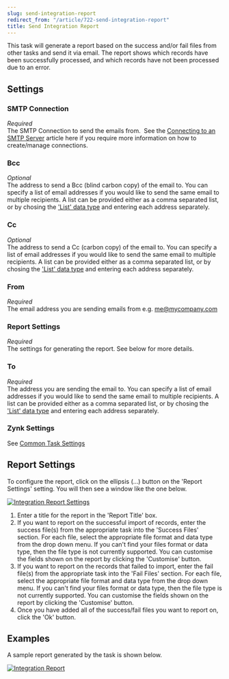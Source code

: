 ```yaml
---
slug: send-integration-report
redirect_from: "/article/722-send-integration-report"
title: Send Integration Report
---
```

This task will generate a report based on the success and/or fail files from other tasks and send it via email. The report shows which records have been successfully processed, and which records have not been processed due to an error.

## Settings
### SMTP Connection
_Required_  
The SMTP Connection to send the emails from.  See the [Connecting to an SMTP Server](connecting-to-an-smtp-server) article here if you require more information on how to create/manage connections.

### Bcc
_Optional_  
The address to send a Bcc (blind carbon copy) of the email to. You can specify a list of email addresses if you would like to send the same email to multiple recipients. A list can be provided either as a comma separated list, or by chosing the ['List' data type](zynk-objects#list-data-type) and entering each address separately.

### Cc
_Optional_  
The address to send a Cc (carbon copy) of the email to. You can specify a list of email addresses if you would like to send the same email to multiple recipients. A list can be provided either as a comma separated list, or by chosing the ['List' data type](zynk-objects#list-data-type) and entering each address separately.

### From
_Required_  
The email address you are sending emails from e.g. me@mycompany.com

### Report Settings
_Required_  
The settings for generating the report. See below for more details.	  

### To
_Required_  
The address you are sending the email to. You can specify a list of email addresses if you would like to send the same email to multiple recipients. A list can be provided either as a comma separated list, or by chosing the ['List' data type](zynk-objects#list-data-type) and entering each address separately.

### Zynk Settings
See [Common Task Settings](common-task-settings)

## Report Settings
To configure the report, click on the ellipsis (...) button on the  'Report Settings' setting. You will then see a window like the one below.

[![Integration Report Settings](https://s3.amazonaws.com/helpscout.net/docs/assets/565effd4c697915b26a5c620/images/56c73eebc697915005a72dbe/file-dewutsk9OY.png "Integration Report Settings")](https://s3.amazonaws.com/helpscout.net/docs/assets/565effd4c697915b26a5c620/images/56c73eebc697915005a72dbe/file-dewutsk9OY.png)

1. Enter a title for the report in the 'Report Title' box.
2.  If you want to report on the successful import of records, enter the success file(s) from the appropriate task into the 'Success Files' section. For each file, select the appropriate file format and data type from the drop down menu. If you can't find your files format or data type, then the file type is not currently supported. You can customise the fields shown on the report by clicking the 'Customise' button.
3. If you want to report on the records that failed to import, enter the fail file(s) from the appropriate task into the 'Fail Files'  section. For each file, select the appropriate file format and data type  from the drop down menu. If you can't find your files format or data  type, then the file type is not currently supported. You can customise  the fields shown on the report by clicking the 'Customise' button.
4. Once you have added all of the success/fail files you want to report on, click the 'Ok' button.

## Examples
A sample report generated by the task is shown below.

[![Integration Report](https://s3.amazonaws.com/helpscout.net/docs/assets/565effd4c697915b26a5c620/images/56c7425dc697915005a72de2/file-za8eY8u2pR.png "Integration Report")](https://s3.amazonaws.com/helpscout.net/docs/assets/565effd4c697915b26a5c620/images/56c7425dc697915005a72de2/file-za8eY8u2pR.png)
